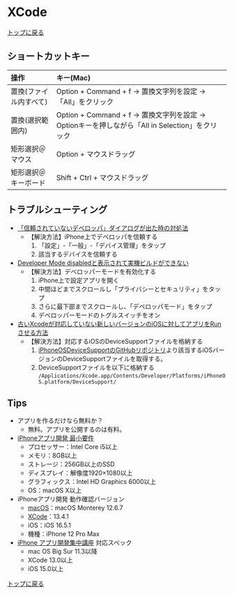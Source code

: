 # XCode

[トップに戻る](../index.md)

## ショートカットキー

| 操作       | キー(Mac)       |
| :---       | :---            |
| 置換(ファイル内すべて) | Option + Command + f → 置換文字列を設定 → 「All」をクリック |
| 置換(選択範囲内) | Option + Command + f → 置換文字列を設定 → Optionキーを押しながら「All in Selection」をクリック |
| 矩形選択＠マウス | Option + マウスドラッグ |
| 矩形選択＠キーボード | Shift + Ctrl + マウスドラッグ |

## トラブルシューティング

- [「信頼されていないデベロッパ」ダイアログが出た時の対処法](https://qiita.com/nonkapibara/items/d14c796ca69c8a4e58d2)
    - 【解決方法】iPhone上でデベロッパを信頼する
        1. 「設定」-「一般」-「デバイス管理」をタップ
        1. 該当するデバイスを信頼する
- [Developer Mode disabledと表示されて実機ビルドができない](https://qiita.com/tsuzuki817/items/7a631928c03548002fb7)
    - 【解決方法】デベロッパーモードを有効化する
        1. iPhone上で設定アプリを開く
        1. 中間ほどまでスクロールし「プライバシーとセキュリティ」をタップ
        1. さらに最下部までスクロールし、「デベロッパモード」をタップ
        1. デベロッパーモードのトグルスイッチをオン
- [古いXcodeが対応していない新しいバージョンのiOSに対してアプリをRunさせる方法](https://qiita.com/n-funaki/items/213f2e44aad4128a76b7#%E8%BF%BD%E8%A8%98%E3%81%9D%E3%81%97%E3%81%A6%E7%B5%90%E8%AB%9620200702)
    - 【解決方法】対応するiOSのDeviceSupportファイルを格納する
        1. [iPhoneOSDeviceSupportのGitHubリポジトリ](https://github.com/filsv/iPhoneOSDeviceSupport)より該当するiOSバージョンのDeviceSupportファイルを取得する。
        1. DeviceSupportファイルを以下に格納する
            `/Applications/Xcode.app/Contents/Developer/Platforms/iPhoneOS.platform/DeviceSupport/`

## Tips

- アプリを作るだけなら無料か？
    - 無料。アプリを公開するのは有料。
- [iPhoneアプリ開発 最小要件](https://coolio.co.jp/column/20230317-1790/)
    - プロセッサー：Intel Core i5以上
    - メモリ：8GB以上
    - ストレージ：256GB以上のSSD
    - ディスプレイ：解像度1920×1080以上
    - グラフィックス：Intel HD Graphics 6000以上
    - OS：macOS X以上
- iPhoneアプリ開発 動作確認バージョン
    - [macOS](https://pc-karuma.net/mac-os-x-version/)：macOS Monterey 12.6.7
    - [XCode](https://www.techgaku.com/system-requirements-of-xcode)：13.4.1
    - iOS：iOS 16.5.1
    - 機種：iPhone 12 Pro Max
- [iPhone アプリ開発集中講座](https://www.amazon.co.jp/SwiftUI-%E6%97%A5%E3%81%A7%E3%83%9E%E3%82%B9%E3%82%BF%E3%83%BC%E3%81%A7%E3%81%8D%E3%82%8B-iPhone-%E3%82%A2%E3%83%97%E3%83%AA%E9%96%8B%E7%99%BA%E9%9B%86%E4%B8%AD%E8%AC%9B%E5%BA%A7-Xcode-ebook/dp/B09JSKHB8L/ref=tmm_kin_swatch_0?_encoding=UTF8&qid=&sr=) 対応スペック
    - mac OS Big Sur 11.3以降
    - XCode 13.0以上
    - iOS 15.0以上

[トップに戻る](../index.md)
